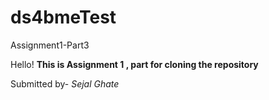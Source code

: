 # ds4bmeTest
Assignment1-Part3

Hello!
**This is Assignment 1 , part for cloning the repository**

Submitted by-
*Sejal Ghate*
